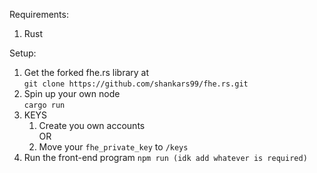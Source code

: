 Requirements:
1. Rust

Setup:
1. Get the forked fhe.rs library at <br>
   ```git clone https://github.com/shankars99/fhe.rs.git```
2. Spin up your own node <br>
   ```cargo run```
3. KEYS <br>
   1. Create you own accounts <br>
   OR
   2. Move your `fhe_private_key` to `/keys`
4. Run the front-end program
   ```npm run (idk add whatever is required)```